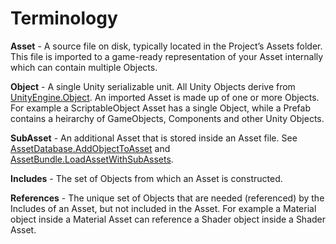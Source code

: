 # Terminology

**Asset** - A source file on disk, typically located in the Project’s Assets folder. This file is imported to a game-ready representation of your Asset internally which can contain multiple Objects.

**Object** - A single Unity serializable unit. All Unity Objects derive from [UnityEngine.Object](https://docs.unity3d.com/ScriptReference/Object.html).  An imported Asset is made up of one or more Objects. For example a ScriptableObject Asset has a single Object, while a Prefab contains a heirarchy of GameObjects, Components and other Unity Objects.

**SubAsset** - An additional Asset that is stored inside an Asset file.  See [AssetDatabase.AddObjectToAsset](https://docs.unity3d.com/ScriptReference/AssetDatabase.AddObjectToAsset.html) and [AssetBundle.LoadAssetWithSubAssets](https://docs.unity3d.com/ScriptReference/AssetBundle.LoadAssetWithSubAssets.html).

**Includes** - The set of Objects from which an Asset is constructed.

**References** - The unique set of Objects that are needed (referenced) by the Includes of an Asset, but not included in the Asset.  For example a Material object inside a Material Asset can reference a Shader object inside a Shader Asset.
